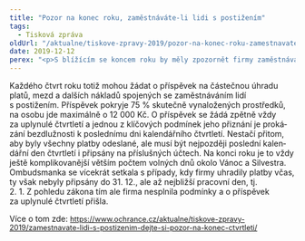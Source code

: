 ```yaml
---
title: "Pozor na konec roku, zaměstnáváte-li lidi s postižením"
tags:
  - Tisková zpráva
oldUrl: "/aktualne/tiskove-zpravy-2019/pozor-na-konec-roku-zamestnavate-li-lidi-s-postizenim"
date: 2019-12-12
perex: "<p>S blížícím se koncem roku by měly zpozornět firmy zaměstnávající lidi s postižením. Pokud nestihnou zaplatit všechny povinné daně a odvody do posledního kalendářního dne, přijdou o příspěvek na zaměstnávání lidí s postižením.</p>"
---
```


<!-- imported from the old website -->

<p class="MsoNormal"><span lang="CS">Každého čtvrt roku totiž mohou žádat o příspěvek
na částečnou úhradu platů, mezd a dalších nákladů spojených se zaměstnáváním
lidí s postižením. Příspěvek pokryje 75 % skutečně vynaložených prostředků, na
osobu jde maximálně o 12 000 Kč. O příspěvek se žádá zpětně vždy za uplynulé
čtvrtletí a jednou z klíčových podmínek jeho přiznání je prokázání
bezdlužnosti k poslednímu dni kalendářního čtvrtletí. Nestačí přitom, aby
byly všechny platby odeslané, ale musí být nejpozději poslední kalendářní den
čtvrtletí i připsány na příslušných účtech. Na konci roku je to vždy ještě
komplikovanější větším počtem volných dnů okolo Vánoc a Silvestra. Ombudsmanka
se vícekrát setkala s případy, kdy firmy uhradily platby včas, ty však nebyly
připsány do 31. 12., ale až nejbližší pracovní den, tj. 2. 1. Z pohledu zákona
tím ale firma nesplnila podmínky a o příspěvek za uplynulé čtvrtletí přišla. </span></p>

<p class="MsoNormal"><span lang="CS">Více o tom zde: </span><a href="aktualne/tiskove-zpravy-2019/zamestnavate-lidi-s-postizenim-dejte-si-pozor-na-konec-ctvrtleti/" style="font-size: 12.8px;">https://www.ochrance.cz/aktualne/tiskove-zpravy-2019/zamestnavate-lidi-s-postizenim-dejte-si-pozor-na-konec-ctvrtleti/</a></p>
